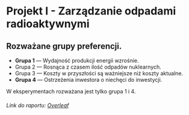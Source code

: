 # Projekt I - Zarządzanie odpadami radioaktywnymi
## Rozważane grupy preferencji.
- **Grupa 1** — Wydajność produkcji energii wzrośnie.
- Grupa 2 — Rosnąca z czasem ilość odpadów nuklearnych.
- Grupa 3 — Koszty w przyszłości są ważniejsze niż koszty aktualne. 
- **Grupa 4** — Ostrzeżenia inwestora o niechęci do inwestycji.

W eksperymentach rozważana jest tylko grupa 1 i 4.

###### Link do raportu: [Overleaf](https://www.overleaf.com/4396724267phdxrzntnjnz)
